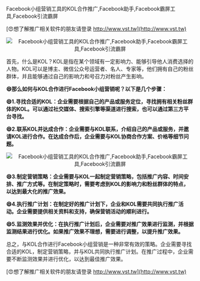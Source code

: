 Facebook小组营销工具的KOL合作推广,Facebook助手,Facebook霸屏工具,Facebook引流霸屏

[😍想了解推广相关软件的朋友请登录 http://www.vst.tw](http://www.vst.tw)

 <center><img src="https://vst.tw/MP4/tuiguang/png/4.png" alt="Facebook小组营销工具的KOL合作推广,Facebook助手,Facebook霸屏工具,Facebook引流霸屏"></center>

首先，什么是KOL？KOL是指在某个领域有一定影响力、能够引导他人消费选择的人物。KOL可以是博主、微信公众号运营者、名人、专家等，他们拥有自己的粉丝群体，并且能够通过自己的影响力和号召力对粉丝产生影响。

**😄那么如何与KOL合作进行Facebook小组营销呢？以下是几个步骤：**

**😄1.寻找合适的KOL：企业需要根据自己的产品或服务定位，寻找拥有相关粉丝群体的KOL。可以通过社交媒体、搜索引擎等渠道进行搜索，也可以通过第三方平台寻找。**

**😄2.联系KOL并达成合作：企业需要与KOL联系，介绍自己的产品或服务，并邀请KOL进行合作。在达成合作后，企业需要与KOL协商合作方案、价格等细节问题。**

 <center><img src="https://vst.tw/MP4/tuiguang/png/8.png" alt="Facebook小组营销工具的KOL合作推广,Facebook助手,Facebook霸屏工具,Facebook引流霸屏"></center>

**😄3.制定营销策略：企业需要与KOL一起制定营销策略，包括推广内容、时间安排、推广方式等。在制定策略时，需要考虑到KOL的影响力和粉丝群体的特点，以达到最大化的推广效果。**

**😄4.执行推广计划：在制定好的推广计划下，企业和KOL需要共同执行推广活动。企业需要提供相关资料和支持，确保营销活动的顺利进行。**

**😄5.监测效果并优化：在执行推广计划后，企业需要对推广效果进行监测，并根据监测结果进行优化。如果推广效果不理想，需要进行调整，以提升推广效果。**

总之，与KOL合作进行Facebook小组营销是一种非常有效的策略。企业需要寻找合适的KOL，制定营销策略，并与KOL共同执行推广计划。在推广过程中，企业需要不断监测效果并进行优化，以达到最佳推广效果。

[😍想了解推广相关软件的朋友请登录 http://www.vst.tw](http://www.vst.tw)



